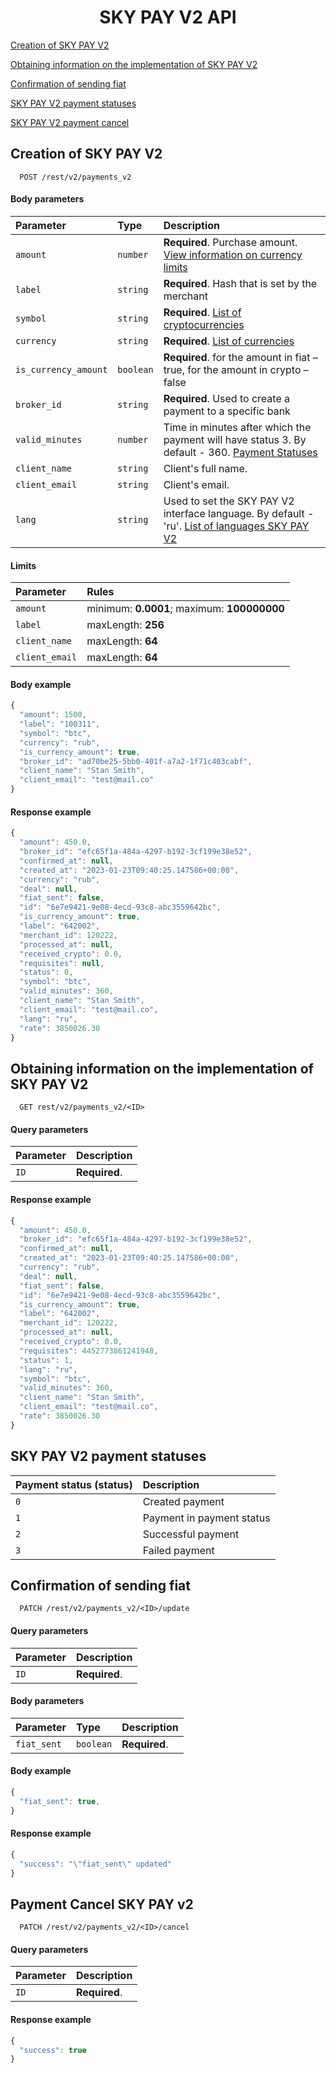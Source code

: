 <h1 align="center">SKY PAY V2 API</h1>
 
[Creation of SKY PAY V2](#skypay)

[Obtaining information on the implementation of SKY PAY V2](#skypayinfo)

[Confirmation of sending fiat](#confirmation)

[SKY PAY V2 payment statuses](#paymentStatuses)

[SKY PAY V2 payment cancel](#paymentCancel)

<a name="skypay"></a>
## Creation of SKY PAY V2

```http
  POST /rest/v2/payments_v2 
```
#### Body parameters

| Parameter | Type     | Description                |
| :-------- | :------- | :------------------------- |
| `amount` | `number` | **Required**. Purchase amount. [View information on currency limits](CURRENCIES.md)
| `label` | `string` | **Required**. Hash that is set by the merchant
| `symbol` | `string` | **Required**. [List of cryptocurrencies](CRYPTOCURRENCIES.md)
| `currency` | `string` | **Required**. [List of currencies](CURRENCIES.md)
| `is_currency_amount` | `boolean` | **Required**. for the amount in fiat – true, for the amount in crypto – false |
| `broker_id` | `string` | **Required**. Used to create a payment to a specific bank
| `valid_minutes` | `number` | Time in minutes after which the payment will have status 3. By default - 360. [Payment Statuses](#paymentStatuses)
| `client_name` | `string` | Client's full name.
| `client_email` | `string` | Client's email.
| `lang` | `string` | Used to set the SKY PAY V2 interface language. By default - 'ru'. [List of languages ​​SKY PAY V2](SKYPAYLANGUAGES.md)

#### Limits

| Parameter | Rules     |
| :-------- | :-------  |
| `amount` | minimum: **0.0001**; maximum: **100000000**
| `label` | maxLength: **256**
| `client_name` | maxLength: **64**
| `client_email` | maxLength: **64**

#### Body example

```javascript
{
  "amount": 1500,
  "label": "100311",
  "symbol": "btc",
  "currency": "rub",
  "is_currency_amount": true,
  "broker_id": "ad70be25-5bb0-401f-a7a2-1f71c403cabf",
  "client_name": "Stan Smith",
  "client_email": "test@mail.co"
}
```

#### Response example

```javascript
{
  "amount": 450.0,
  "broker_id": "efc65f1a-484a-4297-b192-3cf199e38e52",
  "confirmed_at": null,
  "created_at": "2023-01-23T09:40:25.147586+00:00",
  "currency": "rub",
  "deal": null,
  "fiat_sent": false,
  "id": "6e7e9421-9e08-4ecd-93c8-abc3559642bc",
  "is_currency_amount": true,
  "label": "642002",
  "merchant_id": 120222,
  "processed_at": null,
  "received_crypto": 0.0,
  "requisites": null,
  "status": 0,
  "symbol": "btc",
  "valid_minutes": 360,
  "client_name": "Stan Smith",
  "client_email": "test@mail.co",
  "lang": "ru",
  "rate": 3850026.30
}
```
 <a name="skypayinfo"></a>
## Obtaining information on the implementation of SKY PAY V2

```http
  GET rest/v2/payments_v2/<ID> 
```

#### Query parameters

| Parameter | Description                |
| :-------- | :------------------------- |
| `ID` | **Required**.

#### Response example

```javascript
{
  "amount": 450.0,
  "broker_id": "efc65f1a-484a-4297-b192-3cf199e38e52",
  "confirmed_at": null,
  "created_at": "2023-01-23T09:40:25.147586+00:00",
  "currency": "rub",
  "deal": null,
  "fiat_sent": false,
  "id": "6e7e9421-9e08-4ecd-93c8-abc3559642bc",
  "is_currency_amount": true,
  "label": "642002",
  "merchant_id": 120222,
  "processed_at": null,
  "received_crypto": 0.0,
  "requisites": 4452773861241948,
  "status": 1,
  "lang": "ru",
  "symbol": "btc",
  "valid_minutes": 360,
  "client_name": "Stan Smith",
  "client_email": "test@mail.co",
  "rate": 3850026.30
}
```

 <a name="paymentStatuses"></a>
## SKY PAY V2 payment statuses
| Payment status (status) | Description                |
| :-------- |  :------------------------- |
| `0` | Created payment |
| `1` | Payment in payment status |
| `2` | Successful payment |
| `3` | Failed payment |

 <a name="confirmation"></a>
## Confirmation of sending fiat

```http
  PATCH /rest/v2/payments_v2/<ID>/update
```

#### Query parameters

| Parameter | Description                |
| :-------- | :------------------------- |
| `ID` | **Required**.

#### Body parameters

| Parameter | Type     | Description                |
| :-------- | :------- | :------------------------- |
| `fiat_sent` | `boolean` | **Required**. 

#### Body example

```javascript
{
  "fiat_sent": true,
}
```

#### Response example

```javascript
{
  "success": "\"fiat_sent\" updated"
}
```

 <a name="paymentCancel"></a>
## Payment Cancel SKY PAY v2

```http
  PATCH /rest/v2/payments_v2/<ID>/cancel
```

#### Query parameters

| Parameter | Description                |
| :-------- | :------------------------- |
| `ID` | **Required**.

#### Response example

```javascript
{
  "success": true
}
```
